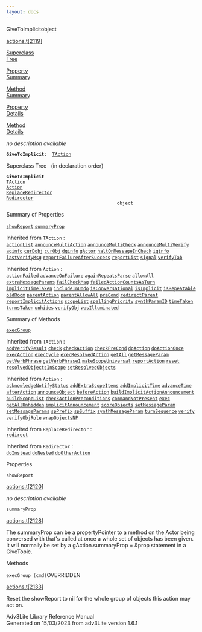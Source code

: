 ```yaml
---
layout: docs
---
```

<span class="title">GiveToImplicit</span><span class="type">object</span>

[actions.t](../file/actions.t.html)\[[2119](../source/actions.t.html#2119)\]

[Superclass  
Tree](#_SuperClassTree_)

[Property  
Summary](#_PropSummary_)

[Method  
Summary](#_MethodSummary_)

[Property  
Details](#_Properties_)

[Method  
Details](#_Methods_)



*no description available*

**`GiveToImplicit`**` :   `[`TAction`](../object/TAction.html)



<span id="_SuperClassTree_"></span>



<span class="hdln">Superclass Tree</span>   (in declaration order)



**`GiveToImplicit`**  
[`TAction`](../object/TAction.html)  
[`Action`](../object/Action.html)  
[`ReplaceRedirector`](../object/ReplaceRedirector.html)  
[`Redirector`](../object/Redirector.html)  
`                                         object`  
<span id="_PropSummary_"></span>



<span class="hdln">Summary of Properties</span>  



[`showReport`](#showReport) [`summaryProp`](#summaryProp)

Inherited from `TAction` :  
[`actionList`](../object/TAction.html#actionList) [`announceMultiAction`](../object/TAction.html#announceMultiAction) [`announceMultiCheck`](../object/TAction.html#announceMultiCheck) [`announceMultiVerify`](../object/TAction.html#announceMultiVerify) [`aqinfo`](../object/TAction.html#aqinfo) [`curDobj`](../object/TAction.html#curDobj) [`curObj`](../object/TAction.html#curObj) [`dqinfo`](../object/TAction.html#dqinfo) [`gActor`](../object/TAction.html#gActor) [`haltOnMessageInCheck`](../object/TAction.html#haltOnMessageInCheck) [`iqinfo`](../object/TAction.html#iqinfo) [`lastVerifyMsg`](../object/TAction.html#lastVerifyMsg) [`reportFailureAfterSuccess`](../object/TAction.html#reportFailureAfterSuccess) [`reportList`](../object/TAction.html#reportList) [`signal`](../object/TAction.html#signal) [`verifyTab`](../object/TAction.html#verifyTab)

Inherited from `Action` :  
[`actionFailed`](../object/Action.html#actionFailed) [`advanceOnFailure`](../object/Action.html#advanceOnFailure) [`againRepeatsParse`](../object/Action.html#againRepeatsParse) [`allowAll`](../object/Action.html#allowAll) [`extraMessageParams`](../object/Action.html#extraMessageParams) [`failCheckMsg`](../object/Action.html#failCheckMsg) [`failedActionCountsAsTurn`](../object/Action.html#failedActionCountsAsTurn) [`implicitTimeTaken`](../object/Action.html#implicitTimeTaken) [`includeInUndo`](../object/Action.html#includeInUndo) [`isConversational`](../object/Action.html#isConversational) [`isImplicit`](../object/Action.html#isImplicit) [`isRepeatable`](../object/Action.html#isRepeatable) [`oldRoom`](../object/Action.html#oldRoom) [`parentAction`](../object/Action.html#parentAction) [`parentAllowAll`](../object/Action.html#parentAllowAll) [`preCond`](../object/Action.html#preCond) [`redirectParent`](../object/Action.html#redirectParent) [`reportImplicitActions`](../object/Action.html#reportImplicitActions) [`scopeList`](../object/Action.html#scopeList) [`spellingPriority`](../object/Action.html#spellingPriority) [`synthParamID`](../object/Action.html#synthParamID) [`timeTaken`](../object/Action.html#timeTaken) [`turnsTaken`](../object/Action.html#turnsTaken) [`unhides`](../object/Action.html#unhides) [`verifyObj`](../object/Action.html#verifyObj) [`wasIlluminated`](../object/Action.html#wasIlluminated)





<span id="_MethodSummary_"></span>



<span class="hdln">Summary of Methods</span>  



[`execGroup`](#execGroup)

Inherited from `TAction` :  
[`addVerifyResult`](../object/TAction.html#addVerifyResult) [`check`](../object/TAction.html#check) [`checkAction`](../object/TAction.html#checkAction) [`checkPreCond`](../object/TAction.html#checkPreCond) [`doAction`](../object/TAction.html#doAction) [`doActionOnce`](../object/TAction.html#doActionOnce) [`execAction`](../object/TAction.html#execAction) [`execCycle`](../object/TAction.html#execCycle) [`execResolvedAction`](../object/TAction.html#execResolvedAction) [`getAll`](../object/TAction.html#getAll) [`getMessageParam`](../object/TAction.html#getMessageParam) [`getVerbPhrase`](../object/TAction.html#getVerbPhrase) [`getVerbPhrase1`](../object/TAction.html#getVerbPhrase1) [`makeScopeUniversal`](../object/TAction.html#makeScopeUniversal) [`reportAction`](../object/TAction.html#reportAction) [`reset`](../object/TAction.html#reset) [`resolvedObjectsInScope`](../object/TAction.html#resolvedObjectsInScope) [`setResolvedObjects`](../object/TAction.html#setResolvedObjects)

Inherited from `Action` :  
[`acknowledgeNotifyStatus`](../object/Action.html#acknowledgeNotifyStatus) [`addExtraScopeItems`](../object/Action.html#addExtraScopeItems) [`addImplicitTime`](../object/Action.html#addImplicitTime) [`advanceTime`](../object/Action.html#advanceTime) [`afterAction`](../object/Action.html#afterAction) [`announceObject`](../object/Action.html#announceObject) [`beforeAction`](../object/Action.html#beforeAction) [`buildImplicitActionAnnouncement`](../object/Action.html#buildImplicitActionAnnouncement) [`buildScopeList`](../object/Action.html#buildScopeList) [`checkActionPreconditions`](../object/Action.html#checkActionPreconditions) [`commandNotPresent`](../object/Action.html#commandNotPresent) [`exec`](../object/Action.html#exec) [`getAllUnhidden`](../object/Action.html#getAllUnhidden) [`implicitAnnouncement`](../object/Action.html#implicitAnnouncement) [`scoreObjects`](../object/Action.html#scoreObjects) [`setMessageParam`](../object/Action.html#setMessageParam) [`setMessageParams`](../object/Action.html#setMessageParams) [`spPrefix`](../object/Action.html#spPrefix) [`spSuffix`](../object/Action.html#spSuffix) [`synthMessageParam`](../object/Action.html#synthMessageParam) [`turnSequence`](../object/Action.html#turnSequence) [`verify`](../object/Action.html#verify) [`verifyObjRole`](../object/Action.html#verifyObjRole) [`wrapObjectsNP`](../object/Action.html#wrapObjectsNP)

Inherited from `ReplaceRedirector` :  
[`redirect`](../object/ReplaceRedirector.html#redirect)

Inherited from `Redirector` :  
[`doInstead`](../object/Redirector.html#doInstead) [`doNested`](../object/Redirector.html#doNested) [`doOtherAction`](../object/Redirector.html#doOtherAction)

<span id="_Properties_"></span>



<span class="hdln">Properties</span>  



<span id="showReport"></span>

`showReport`

[actions.t](../file/actions.t.html)\[[2120](../source/actions.t.html#2120)\]



*no description available*



<span id="summaryProp"></span>

`summaryProp`

[actions.t](../file/actions.t.html)\[[2128](../source/actions.t.html#2128)\]



The summaryProp can be a propertyPointer to a method on the Actor being
conversed with that's called at once a whole set of objects has been
given. It will normally be set by a gAction.summaryProp = &prop
statement in a GiveTopic.



<span id="_Methods_"></span>



<span class="hdln">Methods</span>  



<span id="execGroup"></span>

`execGroup (cmd)`<span class="rem">OVERRIDDEN</span>

[actions.t](../file/actions.t.html)\[[2133](../source/actions.t.html#2133)\]



Reset the showReport to nil for the whole group of objects this action
may act on.





Adv3Lite Library Reference Manual  
Generated on 15/03/2023 from adv3Lite version 1.6.1


